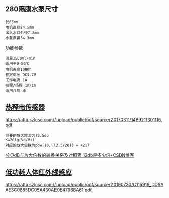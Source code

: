 ## 280隔膜水泵尺寸

```
长65mm
电机直径24.5mm
出入水口外径7.8mm
水泵直接34.3mm
```

功能参数

```
流量1500ml/min
适用于0-50℃
电机寿命1000h
额定电压 DC3.7V
工作电流 1A
吸程/杨程 1m/1m
适用介质 水
```

## [热释电传感器](https://www.jlcsmt.com/lcsc/detail?componentCode=C82756)

https://atta.szlcsc.com//upload/public/pdf/source/20170311/1489211301116.pdf

```
需要的放大增溢为72.5db
K=20lg(Vo/Vi)
对应的放大倍数为pow(10,(72.5/20)) = 4217
```

[分贝dB与放大倍数的转换关系及对照表_12db是多少倍-CSDN博客](https://blog.csdn.net/Reborn_Lee/article/details/82886674)

## [低功耗人体红外线感应](https://www.jlcsmt.com/lcsc/detail?componentCode=C18164474)

https://atta.szlcsc.com//upload/public/pdf/source/20190730/C115919_DD9AAE3C0885DC05A430AE0E4796BA61.pdf
